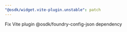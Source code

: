 ```yaml
---
"@osdk/widget.vite-plugin.unstable": patch
---
```


Fix Vite plugin @osdk/foundry-config-json dependency
